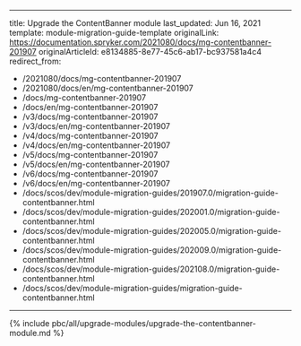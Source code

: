   
---
title: Upgrade the ContentBanner module
last_updated: Jun 16, 2021
template: module-migration-guide-template
originalLink: https://documentation.spryker.com/2021080/docs/mg-contentbanner-201907
originalArticleId: e8134885-8e77-45c6-ab17-bc937581a4c4
redirect_from:
  - /2021080/docs/mg-contentbanner-201907
  - /2021080/docs/en/mg-contentbanner-201907
  - /docs/mg-contentbanner-201907
  - /docs/en/mg-contentbanner-201907
  - /v3/docs/mg-contentbanner-201907
  - /v3/docs/en/mg-contentbanner-201907
  - /v4/docs/mg-contentbanner-201907
  - /v4/docs/en/mg-contentbanner-201907
  - /v5/docs/mg-contentbanner-201907
  - /v5/docs/en/mg-contentbanner-201907
  - /v6/docs/mg-contentbanner-201907
  - /v6/docs/en/mg-contentbanner-201907
  - /docs/scos/dev/module-migration-guides/201907.0/migration-guide-contentbanner.html
  - /docs/scos/dev/module-migration-guides/202001.0/migration-guide-contentbanner.html
  - /docs/scos/dev/module-migration-guides/202005.0/migration-guide-contentbanner.html
  - /docs/scos/dev/module-migration-guides/202009.0/migration-guide-contentbanner.html
  - /docs/scos/dev/module-migration-guides/202108.0/migration-guide-contentbanner.html
  - /docs/scos/dev/module-migration-guides/migration-guide-contentbanner.html
---


{% include pbc/all/upgrade-modules/upgrade-the-contentbanner-module.md %} <!-- To edit, see /_includes/pbc/all/upgrade-modules/upgrade-the-contentbanner-module.md -->

